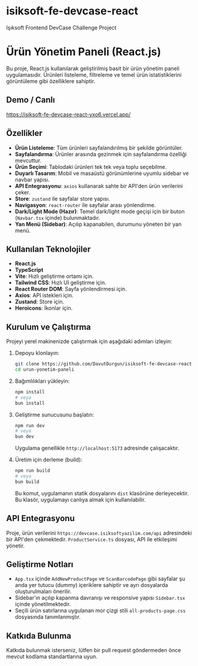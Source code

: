 # isiksoft-fe-devcase-react

Işıksoft Frontend DevCase Challenge Project

# Ürün Yönetim Paneli (React.js)

Bu proje, React.js kullanılarak geliştirilmiş basit bir ürün yönetim paneli uygulamasıdır. Ürünleri listeleme, filtreleme ve temel ürün istatistiklerini görüntüleme gibi özelliklere sahiptir.

 ## Demo / Canlı
https://isiksoft-fe-devcase-react-yxo6.vercel.app/

## Özellikler

- **Ürün Listeleme**: Tüm ürünleri sayfalandırılmış bir şekilde görüntüler.
- **Sayfalandırma**: Ürünler arasında gezinmek için sayfalandırma özelliği mevcuttur.
- **Ürün Seçimi**: Tablodaki ürünleri tek tek veya toplu seçebilme.
- **Duyarlı Tasarım**: Mobil ve masaüstü görünümlerine uyumlu sidebar ve navbar yapısı.
- **API Entegrasyonu**: `axios` kullanarak sahte bir API'den ürün verilerini çeker.
- **Store**: `zustand` ile sayfalar store yapısı.
- **Navigasyon**: `react-router` ile sayfalar arası yönlendirme.
- **Dark/Light Mode (Hazır)**: Temel dark/light mode geçişi için bir buton (`Navbar.tsx` içinde) bulunmaktadır.
- **Yan Menü (Sidebar)**: Açılıp kapanabilen, durumunu yöneten bir yan menü.

## Kullanılan Teknolojiler

- **React.js**
- **TypeScript**
- **Vite**: Hızlı geliştirme ortamı için.
- **Tailwind CSS**: Hızlı UI geliştirme için.
- **React Router DOM**: Sayfa yönlendirmesi için.
- **Axios**: API istekleri için.
- **Zustand**: Store için.
- **Heroicons**: İkonlar için.

## Kurulum ve Çalıştırma

Projeyi yerel makinenizde çalıştırmak için aşağıdaki adımları izleyin:

1.  Depoyu klonlayın:

    ```bash
    git clone https://github.com/DavutDurgun/isiksoft-fe-devcase-react
    cd urun-yonetim-paneli
    ```

2.  Bağımlılıkları yükleyin:

    ```bash
    npm install
    # veya
    bun install
    ```

3.  Geliştirme sunucusunu başlatın:

    ```bash
    npm run dev
    # veya
    bun dev
    ```

    Uygulama genellikle `http://localhost:5173` adresinde çalışacaktır.

4.  Üretim için derleme (build):
    ```bash
    npm run build
    # veya
    bun build
    ```
    Bu komut, uygulamanın statik dosyalarını `dist` klasörüne derleyecektir. Bu klasör, uygulamayı canlıya almak için kullanılabilir.

## API Entegrasyonu

Proje, ürün verilerini `https://devcase.isiksoftyazilim.com/api` adresindeki bir API'den çekmektedir. `ProductService.ts` dosyası, API ile etkileşimi yönetir.

## Geliştirme Notları

- `App.tsx` içinde `AddNewProductPage` ve `ScanBarcodePage` gibi sayfalar şu anda yer tutucu (dummy) içeriklere sahiptir ve ayrı dosyalarda oluşturulmaları önerilir.
- Sidebar'ın açılıp kapanma davranışı ve responsive yapısı `Sidebar.tsx` içinde yönetilmektedir.
- Seçili ürün satırlarına uygulanan mor çizgi stili `all-products-page.css` dosyasında tanımlanmıştır.

## Katkıda Bulunma

Katkıda bulunmak isterseniz, lütfen bir pull request göndermeden önce mevcut kodlama standartlarına uyun.
